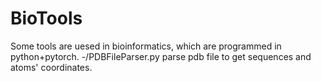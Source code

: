 # BioTools
Some tools are uesed in bioinformatics, which are programmed in python+pytorch.
-/PDBFileParser.py    parse pdb file to get sequences and atoms' coordinates.
